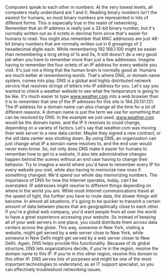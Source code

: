 Computers speak to each other in numbers. At the very lowest levels, all computers
really understand are 1 and 0. Reading binary numbers isn't
the easiest for humans, so most binary numbers are represented
in lots of different forms. This is especially true in
the realm of networking. Remember that an IP address is really just
a 32-bit binary number, but it's normally written out as 4 octets in decimal form
since that's easier for humans to read. You might also remember that MAC
addresses are just 48-bit binary numbers that are normally written out in 6
groupings of 2 hexadecimal digits each. While remembering
192.168.1.100 might be easier than remembering a long string of 1s and
0s, It still doesn't do a very good job when you have to
remember more than just a few addresses. Imagine having to remember the four
octets of an IP address for every website you visit. It's just not a thing that the human
brain is normally good at. Humans are much better
at remembering words. That's where DNS, or
domain name system, comes into play. DNS is a global and highly distributed network service that resolves strings
of letters into IP address for you. Let's say you wanted to check a weather
website to see what the temperature is going to be like. It's much easier to type
www.weather.com into a web browser than it is to remember
that one of the IP adresses for this site is 184.29.131.121. The IP address for a domain name
can also change all the time for a lot of different reasons. A domain name is just the term we use for
something that can be resolved by DNS. In the example we just used,
www.weather.com would be the domain name, and the IP it resolves to could change,
depending on a variety of factors. Let's say that weather.com was moving
their web server to a new data center. Maybe they signed a new contract, or
the old data center was shutting down. By using DNS, an organization can just
change what IP a domain name resolves to, and the end user would never even know. So, not only does DNS make it easier for
humans to remember how to get to a website, It also lets administrative
changes happen behind the scenes without an end user having
to change their behavior. Try to imagine a world where you'd
have to remember every IP for every website you visit, while also having
to memorize new ones if something changed. We'd spend our whole
day memorizing numbers. The importance of DNS for how the Internet
operates, today, can't be overstated. IP addresses might resolve to
different things depending on where in the world you are. While most Internet communications
travel at the speed of light, the further you have to route data,
the slower things will become. In almost all situations, it's going to be
quicker to transmit a certain amount of data between places that
are geographically close to each other. If you're a global web company, you'd want
people from all over the world to have a great experience accessing your website. So instead of keeping all of
your web servers in one place, you could distribute them across
data centers across the globe. This way, someone in New York,
visiting a website, might get served by a web server close
to New York, while someone in New Delhi might get served by a web
server closer to New Delhi. Again, DNS helps provide
this functionality. Because of its global structure,
DNS lets organizations decide, if you're in the region,
resolve the domain name to this IP. If you're in this other region,
resolve this domain to this other IP. DNS serves lots of purposes and might be
one of the most important technologies to understand,
as an IT support specialist, so you can effectively
troubleshoot networking issues.
